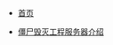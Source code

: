 <!-- docs/_sidebar.md -->

* [首页](README "首页")

* [僵尸毁灭工程服务器介绍](Gameserver-pz/Introduction/README "僵尸毁灭工程服务器介绍")